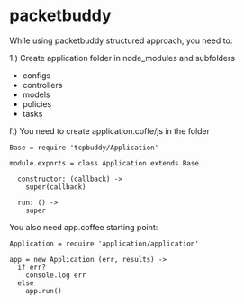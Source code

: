 packetbuddy
===========

While using packetbuddy structured approach, you need to:

1.) Create application folder in node_modules and subfolders
  - configs
  - controllers
  - models
  - policies
  - tasks
  
ľ.) You need to create application.coffe/js in the folder

```
Base = require 'tcpbuddy/Application'

module.exports = class Application extends Base

  constructor: (callback) ->
    super(callback)

  run: () ->
    super
```
    
You also need app.coffee starting point:

```
Application = require 'application/application'

app = new Application (err, results) ->
  if err?
    console.log err
  else
    app.run()
```
